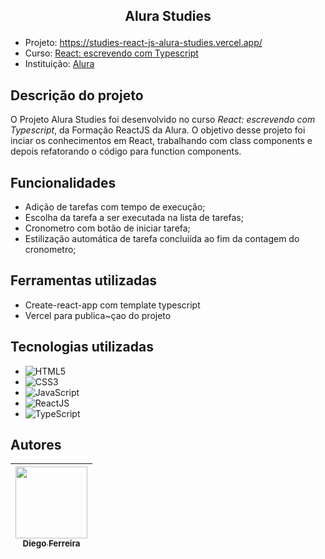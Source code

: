 ## <p align="center">Alura Studies</p>

* Projeto: https://studies-react-js-alura-studies.vercel.app/
* Curso: [React: escrevendo com Typescript](https://cursos.alura.com.br/course/react-modernizando-escrever-typescript)
* Instituição: [Alura](https://www.alura.com.br)

## Descrição do projeto
O Projeto Alura Studies foi desenvolvido no curso *React: escrevendo com Typescript*, da Formação ReactJS da Alura.
O objetivo desse projeto foi inciar os conhecimentos em React, trabalhando com class components e depois refatorando o código para function components.

## Funcionalidades
* Adição de tarefas com tempo de execução;
* Escolha da tarefa a ser executada na lista de tarefas;
* Cronometro com botão de iniciar tarefa;
* Estilização automática de tarefa concluiída ao fim da contagem do cronometro;

## Ferramentas utilizadas
* Create-react-app com template typescript
* Vercel para publica~çao do projeto

## Tecnologias utilizadas
* ![HTML5](https://img.shields.io/badge/-HTML5-E34F26?style=flat-square&logo=html5&logoColor=white) 
* ![CSS3](https://img.shields.io/badge/-CSS3-1572B6?style=flat-square&logo=css3)
* ![JavaScript](https://img.shields.io/badge/-JavaScript-black?style=flat-square&logo=javascript)
* ![ReactJS](https://img.shields.io/badge/-ReactJS-black?style=flat-square&logo=react)
* ![TypeScript](https://img.shields.io/badge/-TypeScript-007ACC?style=flat-square&logo=typescript)

## Autores
| [<img src="https://avatars.githubusercontent.com/u/97759524?v=4" width=115><br><sub>Diego Ferreira</sub>](https://github.com/diegonf) | 
| :---: |